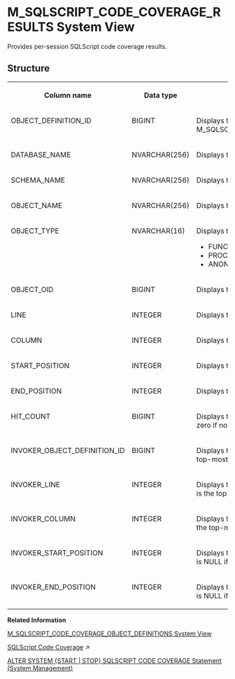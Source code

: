 <!-- loio96280912f1f74de789a1ecfe450dda20 -->

# M\_SQLSCRIPT\_CODE\_COVERAGE\_RESULTS System View

Provides per-session SQLScript code coverage results.



<a name="loio96280912f1f74de789a1ecfe450dda20___q_u_e_r_y__p_l_a_n_s_1struct_QUERY_PLANS"/>

## Structure


<table>
<tr>
<th valign="top">

Column name

</th>
<th valign="top">

Data type

</th>
<th valign="top">

Description

</th>
</tr>
<tr>
<td valign="top">

OBJECT\_DEFINITION\_ID

</td>
<td valign="top">

BIGINT

</td>
<td valign="top">

Displays the ID of the object definition. This value corresponds to a value in M\_SQLSCRIPT\_CODE\_COVERAGE\_OBJECT\_DEFINITIONS.OBJECT\_DEFINITION\_ID.

</td>
</tr>
<tr>
<td valign="top">

DATABASE\_NAME

</td>
<td valign="top">

NVARCHAR\(256\)

</td>
<td valign="top">

Displays the name of the database.

</td>
</tr>
<tr>
<td valign="top">

SCHEMA\_NAME

</td>
<td valign="top">

NVARCHAR\(256\)

</td>
<td valign="top">

Displays the name of the schema.

</td>
</tr>
<tr>
<td valign="top">

OBJECT\_NAME

</td>
<td valign="top">

NVARCHAR\(256\)

</td>
<td valign="top">

Displays the name of the object.

</td>
</tr>
<tr>
<td valign="top">

OBJECT\_TYPE

</td>
<td valign="top">

NVARCHAR\(16\)

</td>
<td valign="top">

Displays the type of object:

-   FUNCTION
-   PROCEDURE
-   ANONYMOUS BLOCK



</td>
</tr>
<tr>
<td valign="top">

OBJECT\_OID

</td>
<td valign="top">

BIGINT

</td>
<td valign="top">

Displays the ID of the object.

</td>
</tr>
<tr>
<td valign="top">

LINE

</td>
<td valign="top">

INTEGER

</td>
<td valign="top">

Displays the line number of the code snippet in the object definition.

</td>
</tr>
<tr>
<td valign="top">

COLUMN

</td>
<td valign="top">

INTEGER

</td>
<td valign="top">

Displays the starting column of the code snippet in the object definition.

</td>
</tr>
<tr>
<td valign="top">

START\_POSITION

</td>
<td valign="top">

INTEGER

</td>
<td valign="top">

Displays the index of the code snippet's first character in the object definition.

</td>
</tr>
<tr>
<td valign="top">

END\_POSITION

</td>
<td valign="top">

INTEGER

</td>
<td valign="top">

Displays the index of the code snippet's last character in the object definition.

</td>
</tr>
<tr>
<td valign="top">

HIT\_COUNT

</td>
<td valign="top">

BIGINT

</td>
<td valign="top">

Displays the hit count for the code snippet during a single invocation of the object; zero if not covered.

</td>
</tr>
<tr>
<td valign="top">

INVOKER\_OBJECT\_DEFINITION\_ID

</td>
<td valign="top">

BIGINT

</td>
<td valign="top">

Displays the ID of the invoker's object definition; this value is NULL if this is the top-most function or procedure.

</td>
</tr>
<tr>
<td valign="top">

INVOKER\_LINE

</td>
<td valign="top">

INTEGER

</td>
<td valign="top">

Displays the line number in the invoker's object definition; this value is NULL if this is the top-most function or procedure.

</td>
</tr>
<tr>
<td valign="top">

INVOKER\_COLUMN

</td>
<td valign="top">

INTEGER

</td>
<td valign="top">

Displays the column in the invoker's object definition; this value is NULL if this is the top-most function or procedure.

</td>
</tr>
<tr>
<td valign="top">

INVOKER\_START\_POSITION

</td>
<td valign="top">

INTEGER

</td>
<td valign="top">

Displays the index of the first character in the invoker's object definition; this value is NULL if this is the top-most function or procedure.

</td>
</tr>
<tr>
<td valign="top">

INVOKER\_END\_POSITION

</td>
<td valign="top">

INTEGER

</td>
<td valign="top">

Displays the index of the last character in the invoker's object definition; this value is NULL if this is the top-most function or procedure.

</td>
</tr>
</table>

**Related Information**  


[M\_SQLSCRIPT\_CODE\_COVERAGE\_OBJECT\_DEFINITIONS System View](m-sqlscript-code-coverage-object-definitions-system-view-7992c97.md "Provides definitions for the objects referenced in SQLScript code coverage results.")

[SQLScript Code Coverage](https://help.sap.com/viewer/d1cb63c8dd8e4c35a0f18aef632687f0/2023_4_QRC/en-US/d00c173403154434affc3ace52efd611.html "") :arrow_upper_right:

[ALTER SYSTEM \{START | STOP\} SQLSCRIPT CODE COVERAGE Statement \(System Management\)](../../010-SQL-Reference/012-SQL-Statements/alter-system-start-stop-sqlscript-code-coverage-statement-system-management-1a40f07.md "Starts and stops a SQLScript code coverage session for functions and procedures.")

